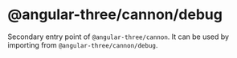 # @angular-three/cannon/debug

Secondary entry point of `@angular-three/cannon`. It can be used by importing from `@angular-three/cannon/debug`.
